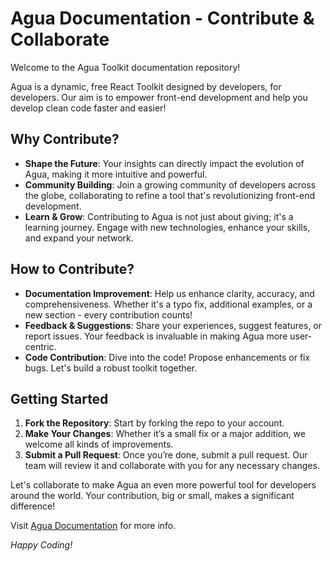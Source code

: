 # Agua Documentation - Contribute & Collaborate

Welcome to the Agua Toolkit documentation repository!

Agua is a dynamic, free React Toolkit designed by developers, for developers. Our aim is to empower front-end development and help you develop clean code faster and easier!

## Why Contribute?
- **Shape the Future**: Your insights can directly impact the evolution of Agua, making it more intuitive and powerful.
- **Community Building**: Join a growing community of developers across the globe, collaborating to refine a tool that's revolutionizing front-end development.
- **Learn & Grow**: Contributing to Agua is not just about giving; it's a learning journey. Engage with new technologies, enhance your skills, and expand your network.

## How to Contribute?
- **Documentation Improvement**: Help us enhance clarity, accuracy, and comprehensiveness. Whether it's a typo fix, additional examples, or a new section - every contribution counts!
- **Feedback & Suggestions**: Share your experiences, suggest features, or report issues. Your feedback is invaluable in making Agua more user-centric.
- **Code Contribution**: Dive into the code! Propose enhancements or fix bugs. Let's build a robust toolkit together.

## Getting Started
1. **Fork the Repository**: Start by forking the repo to your account.
2. **Make Your Changes**: Whether it’s a small fix or a major addition, we welcome all kinds of improvements.
3. **Submit a Pull Request**: Once you’re done, submit a pull request. Our team will review it and collaborate with you for any necessary changes.

Let's collaborate to make Agua an even more powerful tool for developers around the world. Your contribution, big or small, makes a significant difference!

Visit [Agua Documentation](https://docs.agua.dev/) for more info.

*Happy Coding!*
